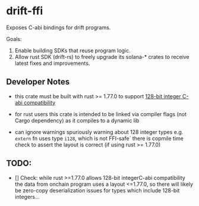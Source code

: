 # drift-ffi

Exposes C-abi bindings for drift programs.  

Goals:
1) Enable building SDKs that reuse program logic.  
2) Allow rust SDK (drift-rs) to freely upgrade its solana-* crates to receive latest fixes and improvements.  

## Developer Notes
- this crate must be built with rust >= 1.77.0 to support [128-bit integer C-abi compatibility](https://blog.rust-lang.org/2024/03/30/i128-layout-update.html)

- for rust users this crate is intended to be linked via compiler flags (not Cargo dependency) as it compiles to a dynamic lib

- can ignore warnings spuriously warning about 128 integer types e.g. `extern` fn uses type `i128`, which is not FFI-safe` there is copmile time check to assert the layout is correct (if using rust >= 1.77.0)

## TODO:
- [] Check: while rust >=1.77.0 allows 128-bit integerC-abi compatibility the data from onchain program uses a layout <=1.77.0, so there will likely be zero-copy deserialization issues for types which include 128-bit integers...